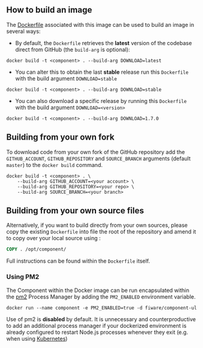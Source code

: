 ## How to build an image

The [Dockerfile](https://github.com/MikolajSzumigalski/CONTRA-2.0/blob/master/docker/Dockerfile) associated with this image can
be used to build an image in several ways:

-   By default, the `Dockerfile` retrieves the **latest** version of the codebase direct from GitHub (the `build-arg` is
    optional):

```console
docker build -t <component> . --build-arg DOWNLOAD=latest
```

-   You can alter this to obtain the last **stable** release run this `Dockerfile` with the build argument
    `DOWNLOAD=stable`

```console
docker build -t <component> . --build-arg DOWNLOAD=stable
```

-   You can also download a specific release by running this `Dockerfile` with the build argument `DOWNLOAD=<version>`

```console
docker build -t <component> . --build-arg DOWNLOAD=1.7.0
```

## Building from your own fork

To download code from your own fork of the GitHub repository add the `GITHUB_ACCOUNT`, `GITHUB_REPOSITORY` and
`SOURCE_BRANCH` arguments (default `master`) to the `docker build` command.

```console
docker build -t <component> . \
    --build-arg GITHUB_ACCOUNT=<your account> \
    --build-arg GITHUB_REPOSITORY=<your repo> \
    --build-arg SOURCE_BRANCH=<your branch>
```

## Building from your own source files

Alternatively, if you want to build directly from your own sources, please copy the existing `Dockerfile` into file the
root of the repository and amend it to copy over your local source using :

```Dockerfile
COPY . /opt/component/
```

Full instructions can be found within the `Dockerfile` itself.

### Using PM2

The Component within the Docker image can be run encapsulated within the [pm2](http://pm2.keymetrics.io/) Process
Manager by adding the `PM2_ENABLED` environment variable.

```console
docker run --name component -e PM2_ENABLED=true -d fiware/component-ul
```

Use of pm2 is **disabled** by default. It is unnecessary and counterproductive to add an additional process manager if
your dockerized environment is already configured to restart Node.js processes whenever they exit (e.g. when using
[Kubernetes](https://kubernetes.io/))
